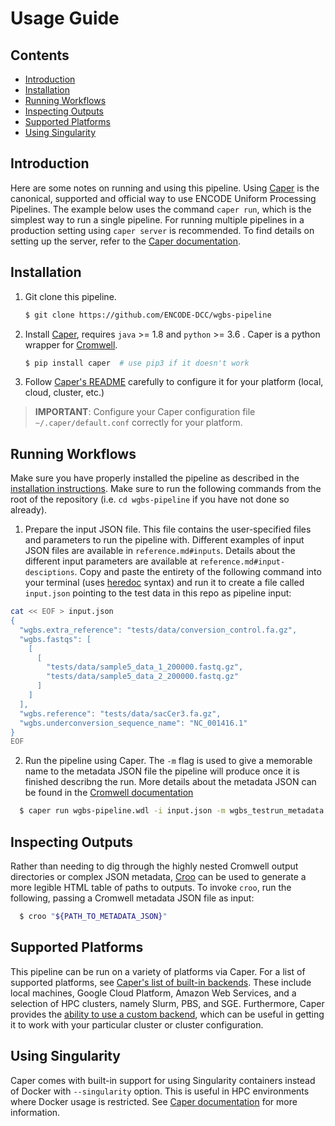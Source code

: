 # Usage Guide

## Contents

* [Introduction](usage.md#introduction)
* [Installation](usage.md#installation)
* [Running Workflows](usage.md#running-workflows)
* [Inspecting Outputs](usage.md#inspecting-outputs)
* [Supported Platforms](usage.md#inspecting-outputs)
* [Using Singularity](usage.md#using-singularity)

## Introduction

Here are some notes on running and using this pipeline. Using [Caper](https://github.com/ENCODE-DCC/caper) is the canonical, supported and official way to use ENCODE Uniform Processing Pipelines. The example below uses the command `caper run`, which is the simplest way to run a single pipeline. For running multiple pipelines in a production setting using `caper server` is recommended. To find details on setting up the server, refer to the [Caper documentation](https://github.com/ENCODE-DCC/caper/blob/master/DETAILS.md#usage).

## Installation

1. Git clone this pipeline.
    ```bash
    $ git clone https://github.com/ENCODE-DCC/wgbs-pipeline
    ```

2. Install [Caper](https://github.com/ENCODE-DCC/caper), requires `java` >= 1.8 and `python` >= 3.6 . Caper is a python wrapper for [Cromwell](https://github.com/broadinstitute/cromwell).
    ```bash
    $ pip install caper  # use pip3 if it doesn't work
    ```

3. Follow [Caper's README](https://github.com/ENCODE-DCC/caper) carefully to configure it for your platform (local, cloud, cluster, etc.)
> **IMPORTANT**: Configure your Caper configuration file `~/.caper/default.conf` correctly for your platform.

## Running Workflows

Make sure you have properly installed the pipeline as described in the [installation instructions](usage.md#installation). Make sure to run the following commands from the root of the repository (i.e. `cd wgbs-pipeline` if you have not done so already).

1. Prepare the input JSON file. This file contains the user-specified files and parameters to run the pipeline with. Different examples of input JSON files are available in `reference.md#inputs`. Details about the different input parameters are available at `reference.md#input-desciptions`. Copy and paste the entirety of the following command into your terminal (uses [heredoc](https://tldp.org/LDP/abs/html/here-docs.html) syntax) and run it to create a file called `input.json` pointing to the test data in this repo as pipeline input:

```bash
cat << EOF > input.json
{
  "wgbs.extra_reference": "tests/data/conversion_control.fa.gz",
  "wgbs.fastqs": [
    [
      [
        "tests/data/sample5_data_1_200000.fastq.gz",
        "tests/data/sample5_data_2_200000.fastq.gz"
      ]
    ]
  ],
  "wgbs.reference": "tests/data/sacCer3.fa.gz",
  "wgbs.underconversion_sequence_name": "NC_001416.1"
}
EOF
```

2. Run the pipeline using Caper. The `-m` flag is used to give a memorable name to the metadata JSON file the pipeline will produce once it is finished describng the run. More details about the metadata JSON can be found in the [Cromwell documentation](https://cromwell.readthedocs.io/en/stable/api/RESTAPI/#workflowmetadataresponse)

```bash
  $ caper run wgbs-pipeline.wdl -i input.json -m wgbs_testrun_metadata.json
```

## Inspecting Outputs

Rather than needing to dig through the highly nested Cromwell output directories or complex JSON metadata, [Croo](https://github.com/ENCODE-DCC/croo) can be used to generate a more legible HTML table of paths to outputs. To invoke `croo`, run the following, passing a Cromwell metadata JSON file as input:

```bash
  $ croo "${PATH_TO_METADATA_JSON}"
```

## Supported Platforms

This pipeline can be run on a variety of platforms via Caper. For a list of supported platforms, see [Caper's list of built-in backends](https://github.com/ENCODE-DCC/caper/blob/master/DETAILS.md#built-in-backends). These include local machines, Google Cloud Platform, Amazon Web Services, and a selection of HPC clusters, namely Slurm, PBS, and SGE. Furthermore, Caper provides the [ability to use a custom backend](https://github.com/ENCODE-DCC/caper#running-pipelines-on-a-custom-backend), which can be useful in getting it to work with your particular cluster or cluster configuration.

## Using Singularity

Caper comes with built-in support for using Singularity containers instead of Docker with `--singularity` option. This is useful in HPC environments where Docker usage is restricted. See [Caper documentation](https://github.com/ENCODE-DCC/caper/blob/master/DETAILS.md) for more information.
